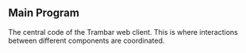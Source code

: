 Main Program
------------
The central code of the Trambar web client. This is where interactions
between different components are coordinated.

[icon]: fa://fa-home
